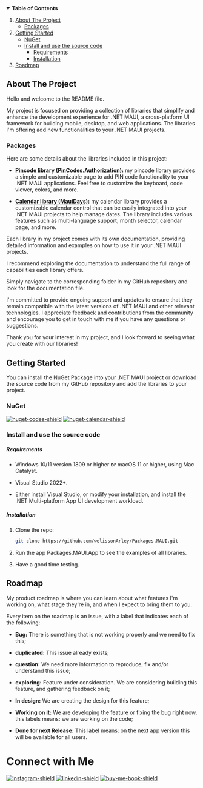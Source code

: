 <!-- TABLE OF CONTENTS -->
<details open="open">
  <summary><b>Table of Contents</b></summary>
  <ol>
    <li>
      <a href="#about-the-project">About The Project</a>
      <ul>
        <li><a href="#packages">Packages</a></li>
      </ul>
    </li>
    <li>
      <a href="#getting-started">Getting Started</a>
      <ul>
        <li><a href="#nuget">NuGet</a></li>
        <li>
            <a href="#install-and-use-the-source-code">Install and use the source code</a>
            <ul>
                <li><a href="#requirements">Requirements</a></li>
                <li><a href="#installation">Installation</a></li>
            </ul>
        </li>
      </ul>
    </li>
    <li><a href="#roadmap">Roadmap</a></li>
  </ol>
</details>

<!-- ABOUT THE PROJECT -->
## **About The Project**

Hello and welcome to the README file.

My project is focused on providing a collection of libraries that simplify and enhance the development experience for .NET MAUI, a cross-platform UI framework for building mobile, desktop, and web applications. The libraries I'm offering add new functionalities to your .NET MAUI projects.

### **Packages**
Here are some details about the libraries included in this project:

- **[Pincode library (PinCodes.Authorization)](https://github.com/welissonArley/Packages.MAUI/tree/master/src/PinCodes.Authorization):** my pincode library provides a simple and customizable page to add PIN code functionality to your .NET MAUI applications. Feel free to customize the keyboard, code viewer, colors, and more.

- **[Calendar library (MauiDays)](https://github.com/welissonArley/Packages.MAUI/tree/master/src/MauiDays):** my calendar library provides a customizable calendar control that can be easily integrated into your .NET MAUI projects to help manage dates. The library includes various features such as multi-language support, month selector, calendar page, and more.

Each library in my project comes with its own documentation, providing detailed information and examples on how to use it in your .NET MAUI projects.

I recommend exploring the documentation to understand the full range of capabilities each library offers.

Simply navigate to the corresponding folder in my GitHub repository and look for the documentation file.

I'm committed to provide ongoing support and updates to ensure that they remain compatible with the latest versions of .NET MAUI and other relevant technologies. I appreciate feedback and contributions from the community and encourage you to get in touch with me if you have any questions or suggestions.

Thank you for your interest in my project, and I look forward to seeing what you create with our libraries!

## **Getting Started**

You can install the NuGet Package into your .NET MAUI project or download the source code from my GitHub repository and add the libraries to your project.

### **NuGet**

[![nuget-codes-shield]][pincodes-authorization-url]
[![nuget-calendar-shield]][mauidays-url]

### **Install and use the source code**

##### **Requirements**

* Windows 10/11 version 1809 or higher **or** macOS 11 or higher, using Mac Catalyst.

* Visual Studio 2022+.

* Either install Visual Studio, or modify your installation, and install the .NET Multi-platform App UI development workload.

##### **Installation**

1. Clone the repo:
   ```sh
   git clone https://github.com/welissonArley/Packages.MAUI.git
   ```

2. Run the app Packages.MAUI.App to see the examples of all libraries.

3. Have a good time testing.

## **Roadmap**

My product roadmap is where you can learn about what features I'm working on, what stage they're in, and when I expect to bring them to you.

Every item on the roadmap is an issue, with a label that indicates each of the following:

- **Bug:** There is something that is not working properly and we need to fix this;

- **duplicated:** This issue already exists;

- **question:** We need more information to reproduce, fix and/or understand this issue;

- **exploring:** Feature under consideration. We are considering building this feature, and gathering feedback on it;

- **In design:** We are creating the design for this feature;

- **Working on it:** We are developing the feature or fixing the bug right now, this labels means: we are working on the code;

- **Done for next Release:** This label means: on the next app version this will be available for all users.

# **Connect with Me**

[![instagram-shield]][instagram-url]
[![linkedin-shield]][linkedin-url]
[![buy-me-book-shield]][buy-me-book-url]


<!-- Shields -->
[linkedin-shield]: https://img.shields.io/badge/-LinkedIn-black.svg?style=for-the-badge&logo=linkedin&colorB=000000

[buy-me-book-shield]: https://img.shields.io/badge/-buy_me_a_book-gray?logo=buy-me-a-coffee&style=for-the-badge

[instagram-shield]: https://img.shields.io/badge/-Instagram-black.svg?style=for-the-badge&logo=instagram&colorB=9a3797&color=ffffff

[nuget-codes-shield]: https://img.shields.io/badge/MauiCodes-004880?style=for-the-badge&logo=nuget&logoColor=white

[nuget-calendar-shield]: https://img.shields.io/badge/MauiDays-004880?style=for-the-badge&logo=nuget&logoColor=white

<!-- Urls -->
[linkedin-url]: https://www.linkedin.com/in/welissonarley/
[buy-me-book-url]: https://www.buymeacoffee.com/welissonArley
[instagram-url]: https://www.instagram.com/welisson.me/
[pincodes-authorization-url]: https://www.nuget.org/packages/PinCodes.Authorization.Maui/
[mauidays-url]: https://www.nuget.org/packages/ControlDays.Calendar.Maui/
